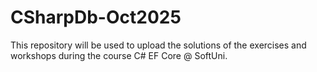 # CSharpDb-Oct2025
This repository will be used to upload the solutions of the exercises and workshops during the course C# EF Core @ SoftUni. 
